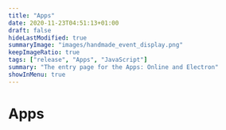 ```yaml
---
title: "Apps"
date: 2020-11-23T04:51:13+01:00
draft: false
hideLastModified: true
summaryImage: "images/handmade_event_display.png"
keepImageRatio: true
tags: ["release", "Apps", "JavaScript"]
summary: "The entry page for the Apps: Online and Electron"
showInMenu: true
---
```


# Apps
